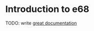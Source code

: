 # Introduction to e68

TODO: write [great documentation](http://jacobian.org/writing/what-to-write/)
